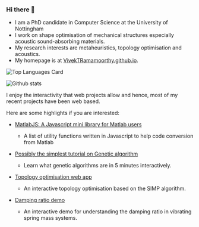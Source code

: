 ### Hi there 👋

- I am a PhD candidate in Computer Science at the University of Nottingham
- I work on shape optimisation of mechanical structures especially acoustic sound-absorbing materials.
- My research interests are metaheuristics, topology optimisation and acoustics.
- My homepage is at [VivekTRamamoorthy.github.io](https://VivekTRamamoorthy.github.io).




![Top Languages Card](https://github-readme-stats.vercel.app/api/top-langs/?username=VivekTRamamoorthy&layout=compact&theme=highcontrast)

![Github stats](https://github-readme-stats.vercel.app/api?username=VivekTRamamoorthy&theme=highcontrast&show_icons=true&count_private=true)


I enjoy the interactivity that web projects allow and hence, most of my recent projects have been web based. 

Here are some highlights if you are interested:

 - [MatlabJS: A Javascript mini library for Matlab users](https://www.github.com/VivekTRamamoorthy/MatlabJS)
      - A list of utility functions written in Javascript to help code conversion from Matlab 
    
 - [Possibly the simplest tutorial on Genetic algorithm](https://www.github.com/VivekTRamamoorthy/GeneticAlgorithmTutorial)
      - Learn what genetic algorithms are in 5 minutes interactively.
 - [Topology optimisation web app](https://www.github.com/VivekTRamamoorthy/TopOptWeb)
      - An interactive topology optimisation based on the SIMP algorithm.
 - [Damping ratio demo](https://www.github.com/VivekTRamamoorthy/SpringMassDamping)
      - An interactive demo for understanding the damping ratio in vibrating spring mass systems.
      

